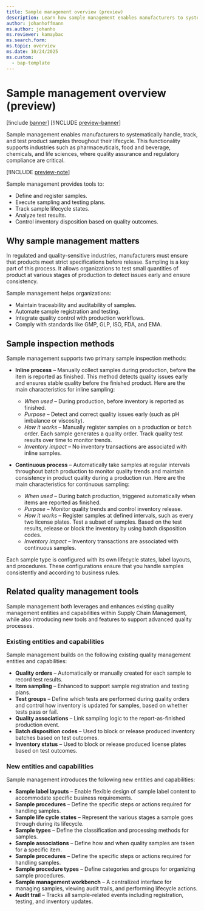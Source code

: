 ```yaml
---
title: Sample management overview (preview)
description: Learn how sample management enables manufacturers to systematically handle, track, and test product samples throughout their lifecycle.
author: johanhoffmann
ms.author: johanho
ms.reviewer: kamaybac
ms.search.form: 
ms.topic: overview
ms.date: 10/24/2025
ms.custom: 
  - bap-template
---
```


# Sample management overview (preview)

[!include [banner](../../includes/banner.md)]
[!INCLUDE [preview-banner](~/../shared-content/shared/preview-includes/preview-banner.md)]
<!-- KFM: Preview until further notice -->

Sample management enables manufacturers to systematically handle, track, and test product samples throughout their lifecycle. This functionality supports industries such as pharmaceuticals, food and beverage, chemicals, and life sciences, where quality assurance and regulatory compliance are critical.

[!INCLUDE [preview-note](~/../shared-content/shared/preview-includes/preview-note-d365.md)]

Sample management provides tools to:

- Define and register samples.
- Execute sampling and testing plans.
- Track sample lifecycle states.
- Analyze test results.
- Control inventory disposition based on quality outcomes.

## Why sample management matters

In regulated and quality-sensitive industries, manufacturers must ensure that products meet strict specifications before release. Sampling is a key part of this process. It allows organizations to test small quantities of product at various stages of production to detect issues early and ensure consistency.

Sample management helps organizations:

- Maintain traceability and auditability of samples.
- Automate sample registration and testing.
- Integrate quality control with production workflows.
- Comply with standards like GMP, GLP, ISO, FDA, and EMA.

## Sample inspection methods

Sample management supports two primary sample inspection methods:

- **Inline process** – Manually collect samples during production, before the item is reported as finished. This method detects quality issues early and ensures stable quality before the finished product. Here are the main characteristics for inline sampling:

    - *When used* – During production, before inventory is reported as finished.
    - *Purpose* – Detect and correct quality issues early (such as pH imbalance or viscosity).
    - *How it works* – Manually register samples on a production or batch order. Each sample generates a quality order. Track quality test results over time to monitor trends.
    - *Inventory impact* – No inventory transactions are associated with inline samples.

- **Continuous process** – Automatically take samples at regular intervals throughout batch production to monitor quality trends and maintain consistency in product quality during a production run. Here are the main characteristics for continuous sampling:

    - *When used* – During batch production, triggered automatically when items are reported as finished.
    - *Purpose* – Monitor quality trends and control inventory release.
    - *How it works* – Register samples at defined intervals, such as every two license plates. Test a subset of samples. Based on the test results, release or block the inventory by using batch disposition codes.
    - *Inventory impact* – Inventory transactions are associated with continuous samples.

Each sample type is configured with its own lifecycle states, label layouts, and procedures. These configurations ensure that you handle samples consistently and according to business rules.

## Related quality management tools

Sample management both leverages and enhances existing quality management entities and capabilities within Supply Chain Management, while also introducing new tools and features to support advanced quality processes.

### Existing entities and capabilities

Sample management builds on the following existing quality management entities and capabilities:

- **Quality orders** – Automatically or manually created for each sample to record test results.
- **Item sampling** – Enhanced to support sample registration and testing plans.
- **Test groups** – Define which tests are performed during quality orders and control how inventory is updated for samples, based on whether tests pass or fail.
- **Quality associations** – Link sampling logic to the report-as-finished production event.
- **Batch disposition codes** – Used to block or release produced inventory batches based on test outcomes.
- **Inventory status** – Used to block or release produced license plates based on test outcomes.

### New entities and capabilities

Sample management introduces the following new entities and capabilities:

- **Sample label layouts** – Enable flexible design of sample label content to accommodate specific business requirements.
- **Sample procedures** – Define the specific steps or actions required for handling samples.
- **Sample life cycle states** – Represent the various stages a sample goes through during its lifecycle.
- **Sample types** – Define the classification and processing methods for samples.
- **Sample associations** – Define how and when quality samples are taken for a specific item.
- **Sample procedures** – Define the specific steps or actions required for handling samples.
- **Sample procedure types** – Define categories and groups for organizing sample procedures.
- **Sample management workbench** – A centralized interface for managing samples, viewing audit trails, and performing lifecycle actions.
- **Audit trail** – Tracks all sample-related events including registration, testing, and inventory updates.
